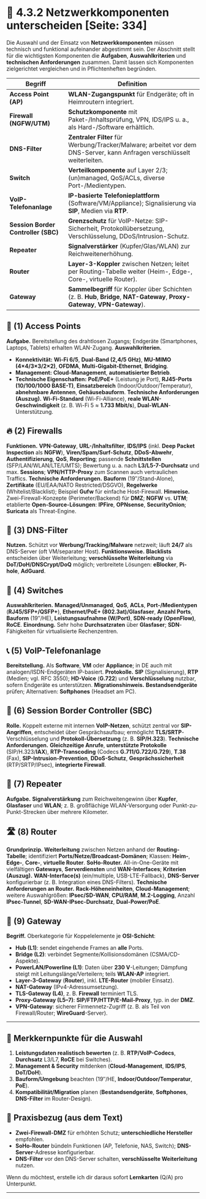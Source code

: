 # 🧩 4.3.2 Netzwerkkomponenten unterscheiden [Seite: 334]

Die Auswahl und der Einsatz von **Netzwerkkomponenten** müssen technisch und funktional aufeinander abgestimmt sein. Der Abschnitt stellt für die wichtigsten Komponenten die **Aufgaben**, **Auswahlkriterien** und **technischen Anforderungen** zusammen. Damit lassen sich Komponenten zielgerichtet vergleichen und in Pflichtenheften begründen. 

| Begriff                             | Definition                                                                                                                     |
| ----------------------------------- | ------------------------------------------------------------------------------------------------------------------------------ |
| **Access Point (AP)**               | **WLAN-Zugangspunkt** für Endgeräte; oft in Heimroutern integriert.                                                            |
| **Firewall (NGFW/UTM)**             | **Schutzkomponente** mit Paket-/Inhaltsprüfung, VPN, IDS/IPS u. a., als Hard-/Software erhältlich.                             |
| **DNS-Filter**                      | **Zentraler Filter** für Werbung/Tracker/Malware; arbeitet vor dem DNS-Server, kann Anfragen verschlüsselt weiterleiten.       |
| **Switch**                          | **Verteilkomponente** auf Layer 2/3; (un)managed, QoS/ACLs, diverse Port-/Medientypen.                                         |
| **VoIP-Telefonanlage**              | **IP-basierte Telefonieplattform** (Software/VM/Appliance); Signalisierung via **SIP**, Medien via **RTP**.                    |
| **Session Border Controller (SBC)** | **Grenzschutz** für VoIP-Netze: SIP-Sicherheit, Protokollübersetzung, Verschlüsselung, DDoS/Intrusion-Schutz.                  |
| **Repeater**                        | **Signalverstärker** (Kupfer/Glas/WLAN) zur Reichweitenerhöhung.                                                               |
| **Router**                          | **Layer-3-Koppler** zwischen Netzen; leitet per Routing-Tabelle weiter (Heim-, Edge-, Core-, virtuelle Router).                |
| **Gateway**                         | **Sammelbegriff** für Koppler über Schichten (z. B. **Hub**, **Bridge**, **NAT-Gateway**, **Proxy-Gateway**, **VPN-Gateway**). |

## 📶 (1) Access Points

**Aufgabe.** Bereitstellung des drahtlosen Zugangs; Endgeräte (Smartphones, Laptops, Tablets) erhalten WLAN-Zugang.
**Auswahlkriterien.**

* **Konnektivität:** **Wi-Fi 6/5**, **Dual-Band (2,4/5 GHz)**, **MU-MIMO (4×4/3×3/2×2)**, **OFDMA**, **Multi-Gigabit-Ethernet**, **Bridging**.
* **Management:** **Cloud-Management**, **automatisierter Betrieb**.
* **Technische Eigenschaften:** **PoE/PoE+** (Leistung je Port), **RJ45-Ports (10/100/1000 BASE-T)**, **Einsatzbereich** (Indoor/Outdoor/Temperatur), **abnehmbare Antennen**, **Gehäusebauform**.
  **Technische Anforderungen (Auszug).** **Wi-Fi-Standard** (Wi-Fi-Alliance), **reale WLAN-Geschwindigkeit** (z. B. Wi-Fi 5 ≈ **1.733 Mbit/s**), **Dual-WLAN**-Unterstützung. 

## 🔥 (2) Firewalls

**Funktionen.** **VPN-Gateway**, **URL-/Inhaltsfilter**, **IDS/IPS** (inkl. **Deep Packet Inspection** als **NGFW**), **Viren/Spam/Surf-Schutz**, **DDoS-Abwehr**, **Authentifizierung**, **QoS**, **Reporting**; passende **Schnittstellen** (SFP/LAN/WLAN/LTE/UMTS); Bewertung u. a. nach **L3/L5-7-Durchsatz** und max. **Sessions**; **VPN/HTTP-Proxy** zum Scannen auch vertraulichen Traffics.
**Technische Anforderungen.** **Bauform** (19″/Stand-Alone), **Zertifikate** (EU/EAA/NATO Restricted/DSGVO), **Regelwerke** (Whitelist/Blacklist); Beispiel **Gufw** für einfache Host-Firewall.
**Hinweise.** Zwei-Firewall-Konzepte (Perimeter/Backend) für **DMZ**; **NGFW** vs. **UTM**; etablierte **Open-Source-Lösungen**: **IPFire**, **OPNsense**, **SecurityOnion**; **Suricata** als Threat-Engine.

## 🧹 (3) DNS-Filter

**Nutzen.** Schützt vor **Werbung/Tracking/Malware** netzweit; läuft **24/7** als DNS-Server (oft VM/separater Host).
**Funktionsweise.** **Blacklists** entscheiden über Weiterleitung; **verschlüsselte Weiterleitung** via **DoT/DoH/DNSCrypt/DoQ** möglich; verbreitete Lösungen: **eBlocker**, **Pi-hole**, **AdGuard**. 

## 🔀 (4) Switches

**Auswahlkriterien.** **Managed/Unmanaged**, **QoS**, **ACLs**, **Port-/Medientypen** (**RJ45/SFP+/QSFP+**), **Ethernet/PoE+ (802.3at)/Glasfaser**, **Anzahl Ports**, **Bauform** (19″/HE), **Leistungsaufnahme (W/Port)**, **SDN-ready (OpenFlow)**, **RoCE**.
**Einordnung.** Sehr hohe **Durchsatzraten** über **Glasfaser**; **SDN**-Fähigkeiten für virtualisierte Rechenzentren. 

## 📞 (5) VoIP-Telefonanlage

**Bereitstellung.** Als **Software**, **VM** oder **Appliance**; in DE auch mit analogen/ISDN-Endgeräten IP-basiert.
**Protokolle.** **SIP** (Signalisierung), **RTP** (Medien; vgl. RFC 3550); **HD-Voice** (**G.722**) und **Verschlüsselung** nutzbar, sofern Endgeräte es unterstützen.
**Migrationshinweis.** **Bestandsendgeräte** prüfen; Alternativen: **Softphones** (Headset am PC). 

## 🧱 (6) Session Border Controller (SBC)

**Rolle.** Koppelt externe mit internen **VoIP-Netzen**, schützt zentral vor **SIP-Angriffen**, entscheidet über Gesprächsaufbau; ermöglicht **TLS/SRTP**-Verschlüsselung und **Protokoll-Übersetzung** (z. B. **SIP/H.323**).
**Technische Anforderungen.** **Gleichzeitige Anrufe**, **unterstützte Protokolle** (SIP/H.323/**IAX**), **RTP-Transcoding** (Codecs **G.711/G.722/G.729**), **T.38** (Fax), **SIP-Intrusion-Prevention**, **DDoS-Schutz**, **Gesprächssicherheit** (RTP/SRTP/IPsec), **integrierte Firewall**. 

## 📡 (7) Repeater

**Aufgabe.** **Signalverstärkung** zum Reichweitengewinn über **Kupfer**, **Glasfaser** und **WLAN**; z. B. großflächige WLAN-Versorgung oder Punkt-zu-Punkt-Strecken über mehrere Kilometer. 

## 🛣️ (8) Router

**Grundprinzip.** **Weiterleitung** zwischen Netzen anhand der **Routing-Tabelle**; identifiziert **Ports/Netze/Broadcast-Domänen**; Klassen: **Heim-**, **Edge-**, **Core-**, **virtuelle Router**.
**SoHo-Router.** All-in-One-Geräte mit vielfältigen **Gateways**, **Serverdiensten** und **WAN-Interfaces**;
**Kriterien (Auszug).** **WAN-Interface(s)** (ein/multiple, USB-LTE-Fallback), **DNS-Server** konfigurierbar (z. B. Integration eines DNS-Filters).
**Technische Anforderungen an Router.** **Rack-Höheneinheiten**, **Cloud-Management**; weitere Auswahlgrößen: **IPsec/SD-WAN**, **CPU/RAM**, **M.2-Logging**, Anzahl **IPsec-Tunnel**, **SD-WAN-IPsec-Durchsatz**, **Dual-Power/PoE**.

## 🚪 (9) Gateway

**Begriff.** Oberkategorie für Koppelelemente je **OSI-Schicht**:

* **Hub (L1)**: sendet eingehende Frames an **alle** Ports.
* **Bridge (L2)**: verbindet Segmente/Kollisionsdomänen (CSMA/CD-Aspekte).
* **PowerLAN/Powerline (L1)**: Daten über **230 V**-Leitungen; Dämpfung steigt mit Leitungslänge/Verteilern; teils **WLAN-AP** integriert.
* **Layer-3-Gateway** (**Router**), inkl. **LTE-Router** (mobiler Einsatz).
* **NAT-Gateway** (IPv4-Adressumsetzung).
* **TLS-Gateway (L4)**, z. B. **Firewall** terminiert TLS.
* **Proxy-Gateway (L5–7)**: **SIP/FTP/HTTP/E-Mail-Proxy**, typ. in der **DMZ**.
* **VPN-Gateway**: sicherer Firmennetz-Zugriff (z. B. als Teil von Firewall/Router; **WireGuard**-Server). 

---

## 🎯 Merkkernpunkte für die Auswahl

1. **Leistungsdaten realistisch bewerten** (z. B. **RTP/VoIP-Codecs**, **Durchsatz** L3/L7, **RoCE** bei Switches).
2. **Management & Security** mitdenken (**Cloud-Management**, **IDS/IPS**, **DoT/DoH**).
3. **Bauform/Umgebung** beachten (19″/HE, **Indoor/Outdoor/Temperatur**, **PoE**).
4. **Kompatibilität/Migration** planen (**Bestandsendgeräte**, **Softphones**, **DNS-Filter** im Router-Design).

## 🧪 Praxisbezug (aus dem Text)

* **Zwei-Firewall-DMZ** für erhöhten Schutz; **unterschiedliche Hersteller** empfohlen.
* **SoHo-Router** bündeln Funktionen (AP, Telefonie, NAS, Switch); **DNS-Server**-Adresse konfigurierbar.
* **DNS-Filter** vor den DNS-Server schalten, **verschlüsselte Weiterleitung** nutzen.

Wenn du möchtest, erstelle ich dir daraus sofort **Lernkarten** (Q/A) pro Unterpunkt.

---

